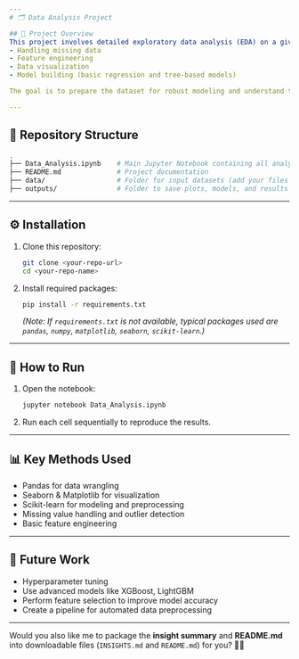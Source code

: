 ```yaml
---
# 🗂️ Data Analysis Project

## 📖 Project Overview
This project involves detailed exploratory data analysis (EDA) on a given dataset, including:
- Handling missing data
- Feature engineering
- Data visualization
- Model building (basic regression and tree-based models)

The goal is to prepare the dataset for robust modeling and understand the underlying data patterns.

---
```


## 📂 Repository Structure
```bash
.
├── Data_Analysis.ipynb    # Main Jupyter Notebook containing all analysis
├── README.md              # Project documentation
├── data/                  # Folder for input datasets (add your files here)
├── outputs/               # Folder to save plots, models, and results
```

---

## ⚙️ Installation
1. Clone this repository:
   ```bash
   git clone <your-repo-url>
   cd <your-repo-name>
   ```

2. Install required packages:
   ```bash
   pip install -r requirements.txt
   ```

   *(Note: If `requirements.txt` is not available, typical packages used are `pandas`, `numpy`, `matplotlib`, `seaborn`, `scikit-learn`.)*

---

## 🚀 How to Run
1. Open the notebook:
   ```bash
   jupyter notebook Data_Analysis.ipynb
   ```
2. Run each cell sequentially to reproduce the results.

---

## 📊 Key Methods Used
- Pandas for data wrangling
- Seaborn & Matplotlib for visualization
- Scikit-learn for modeling and preprocessing
- Missing value handling and outlier detection
- Basic feature engineering

---

## 🧠 Future Work
- Hyperparameter tuning
- Use advanced models like XGBoost, LightGBM
- Perform feature selection to improve model accuracy
- Create a pipeline for automated data preprocessing

---

Would you also like me to package the **insight summary** and **README.md** into downloadable files (`INSIGHTS.md` and `README.md`) for you? 📁✨